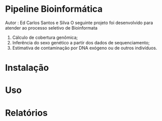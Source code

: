 # Pipeline Bioinformática
Autor : Ed Carlos Santos e Silva
O seguinte projeto foi desenvolvido para atender ao processo seletivo de Bioinformata 

1. Cálculo de cobertura genômica;
2. Inferência do sexo genético a partir dos dados de sequenciamento;
3. Estimativa de contaminação por DNA exógeno ou de outros indivíduos.

# Instalação

# Uso

# Relatórios

